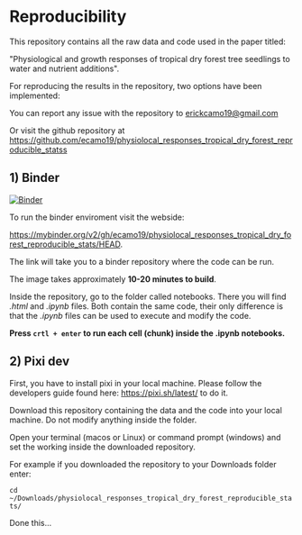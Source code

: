 # Reproducibility

This repository contains all the raw data and code used in the paper titled:

"Physiological and growth responses of tropical dry forest tree seedlings 
to water and nutrient additions".

For reproducing the results in the repository, two options have been implemented: 

You can report any issue with the repository to erickcamo19@gmail.com

Or visit the github repository at https://github.com/ecamo19/physiolocal_responses_tropical_dry_forest_reproducible_statss



## 1) Binder

[![Binder](https://mybinder.org/badge_logo.svg)](https://mybinder.org/v2/gh/ecamo19/physiolocal_responses_tropical_dry_forest_reproducible_stats/HEAD)

To run the binder enviroment visit the webside: 

https://mybinder.org/v2/gh/ecamo19/physiolocal_responses_tropical_dry_forest_reproducible_stats/HEAD. 

The link will take you to a binder repository where the code can be run. 

The image takes approximately __10-20 minutes to build__.

Inside the repository, go to the folder called notebooks. There you will find 
_.html_ and  _.ipynb_ files. Both contain the same code, their only difference 
is that the _.ipynb_ files can be used to execute and modify the code. 

__Press `crtl + enter` to run each cell (chunk) inside the .ipynb notebooks.__

## 2) Pixi dev

First, you have to install pixi in your local machine. Please follow the 
developers guide found here: https://pixi.sh/latest/ to do it. 

Download this repository containing the data and the code into your 
local machine. Do not modify anything inside the folder.

Open your terminal (macos or Linux) or command prompt (windows) and set the 
working inside the downloaded repository.

For example if you downloaded the repository to your Downloads folder enter:

`cd ~/Downloads/physiolocal_responses_tropical_dry_forest_reproducible_stats/`

Done this... 